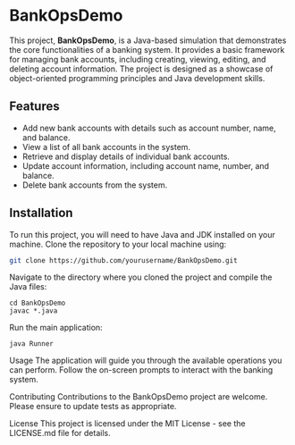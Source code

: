 # BankOpsDemo

This project, **BankOpsDemo**, is a Java-based simulation that demonstrates the core functionalities of a banking system. It provides a basic framework for managing bank accounts, including creating, viewing, editing, and deleting account information. The project is designed as a showcase of object-oriented programming principles and Java development skills.

## Features

- Add new bank accounts with details such as account number, name, and balance.
- View a list of all bank accounts in the system.
- Retrieve and display details of individual bank accounts.
- Update account information, including account name, number, and balance.
- Delete bank accounts from the system.

## Installation

To run this project, you will need to have Java and JDK installed on your machine. Clone the repository to your local machine using:

```bash
git clone https://github.com/yourusername/BankOpsDemo.git
```

Navigate to the directory where you cloned the project and compile the Java files:

```
cd BankOpsDemo
javac *.java
```

Run the main application:

```
java Runner
```

Usage
The application will guide you through the available operations you can perform. Follow the on-screen prompts to interact with the banking system.

Contributing
Contributions to the BankOpsDemo project are welcome. Please ensure to update tests as appropriate.

License
This project is licensed under the MIT License - see the LICENSE.md file for details.
